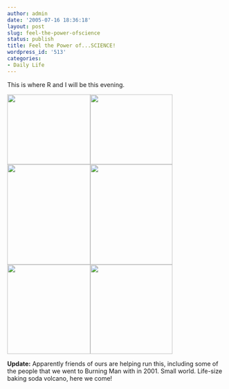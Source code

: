 ```yaml
---
author: admin
date: '2005-07-16 18:36:18'
layout: post
slug: feel-the-power-ofscience
status: publish
title: Feel the Power of...SCIENCE!
wordpress_id: '513'
categories:
- Daily Life
---
```

This is where R and I will be this evening.

<a href="http://soap.inability.org/home.html"><img src="http://www.arcanology.com/images/weird_genius_color1.gif" alt="" border="0" height="162" width="192" hspace="0" vspace="0"><img src="http://www.arcanology.com/images/weird_genius_color2.gif" alt="" border="0" height="162" width="190" hspace="0" vspace="0"><br><img src="http://www.arcanology.com/images/weird_genius_color3.gif" alt="" border="0" height="232" width="192" hspace="0" vspace="0"><img src="http://www.arcanology.com/images/weird_genius_color4.gif" alt="" border="0" height="232" width="190" hspace="0" vspace="0"><br><img src="http://www.arcanology.com/images/weird_genius_color5.gif" alt="" border="0" height="207" width="192" hspace="0" vspace="0"><img src="http://www.arcanology.com/images/weird_genius_color6.gif" alt="" border="0" height="207" width="190" hspace="0" vspace="0"></a>

<b>Update:</b> Apparently friends of ours are helping run this, including some of the people that we went to Burning Man with in 2001. Small world. Life-size baking soda volcano, here we come!
